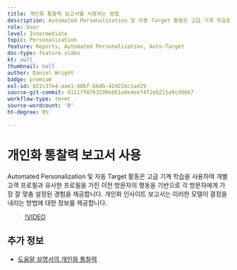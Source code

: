 ```yaml
---
title: 개인화 통찰력 보고서를 사용하는 방법
description: Automated Personalization 및 자동 Target 활동은 고급 기계 학습을 사용하여 개별 고객 프로필과 유사한 프로필을 가진 이전 방문자의 행동을 기반으로 각 방문자에게 가장 잘 맞춤 설정된 경험을 제공합니다. 개인화 인사이트 보고서는 이러한 모델이 결정을 내리는 방법에 대한 정보를 제공합니다.
role: User
level: Intermediate
topic: Personalization
feature: Reports, Automated Personalization, Auto-Target
doc-type: feature video
kt: null
thumbnail: null
author: Daniel Wright
badge: premium
exl-id: 821c37e4-aae1-40bf-b64b-42d22bc1ad29
source-git-commit: d1517f0763290eb61a9e4eef4f2eb215a9cdd667
workflow-type: tm+mt
source-wordcount: '0'
ht-degree: 0%

---
```


# 개인화 통찰력 보고서 사용

Automated Personalization 및 자동 Target 활동은 고급 기계 학습을 사용하여 개별 고객 프로필과 유사한 프로필을 가진 이전 방문자의 행동을 기반으로 각 방문자에게 가장 잘 맞춤 설정된 경험을 제공합니다. 개인화 인사이트 보고서는 이러한 모델이 결정을 내리는 방법에 대한 정보를 제공합니다.

>[!VIDEO](https://video.tv.adobe.com/v/25601/?quality=12)

## 추가 정보

* [도움말 설명서의 개인화 통찰력](https://experienceleague.adobe.com/docs/target/using/reports/insights/personalization-insights-reports.html?lang=en)
